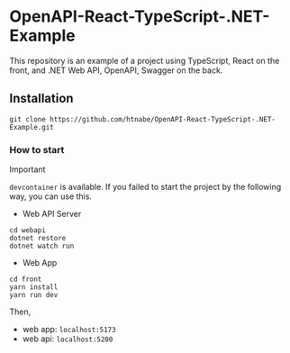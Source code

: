 # OpenAPI-React-TypeScript-.NET-Example
This repository is an example of a project using TypeScript, React on the front, and .NET Web API, OpenAPI, Swagger on the back.

## Installation
```
git clone https://github.com/htnabe/OpenAPI-React-TypeScript-.NET-Example.git
```

### How to start

> [!IMPORTANT]
> `devcontainer` is available. If you failed to start the project by the following way, you can use this.

- Web API Server
```
cd webapi
dotnet restore
dotnet watch run
```

- Web App
```
cd front
yarn install
yarn run dev
```

Then,
- web app: `localhost:5173`
- web api: `localhost:5200`
